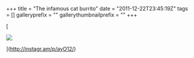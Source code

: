 +++
title = "The infamous cat burrito"
date = "2011-12-22T23:45:19Z"
tags = []
galleryprefix = ""
gallerythumbnailprefix = ""
+++

[

![](/img/media_httpdistilleryi_thtaz.jpg)

](http://instagr.am/p/ayO12/)

